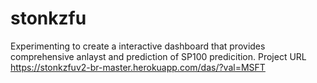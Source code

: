 # stonkzfu
Experimenting to create a interactive dashboard that provides comprehensive anlayst and prediction of SP100 predicition. Project URL https://stonkzfuv2-br-master.herokuapp.com/das/?val=MSFT
